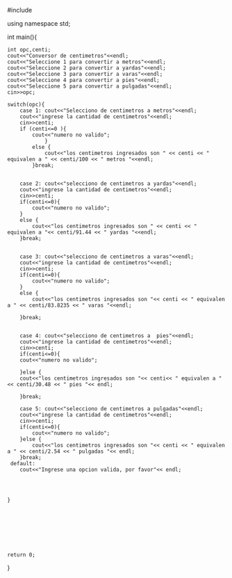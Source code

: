 #include<iostream>

using namespace std;

int main(){
	
	
	int opc,centi;
	cout<<"Conversor de centimetros"<<endl;
	cout<<"Seleccione 1 para convertir a metros"<<endl;
	cout<<"Seleccione 2 para convertir a yardas"<<endl;
	cout<<"Seleccione 3 para convertir a varas"<<endl;
	cout<<"Seleccione 4 para convertir a pies"<<endl;
	cout<<"Seleccione 5 para convertir a pulgadas"<<endl;
	cin>>opc;
	
	switch(opc){
		case 1: cout<<"Selecciono de centimetros a metros"<<endl;
		cout<<"ingrese la cantidad de centimetros"<<endl;
		cin>>centi;
		if (centi<=0 ){
			cout<<"numero no valido";
				}
			else {
				cout<<"los centimetros ingresados son " << centi << " equivalen a " << centi/100 << " metros "<<endl;
			}break;
			
			
		case 2: cout<<"selecciono de centimetros a yardas"<<endl;
		cout<<"ingrese la cantidad de centimetros"<<endl;
		cin>>centi;
		if(centi<=0){
			cout<<"numero no valido";
		}
		else {
			cout<<"los centimetros ingresados son " << centi << " equivalen a "<< centi/91.44 << " yardas "<<endl;
		}break;
		
		
		case 3: cout<<"selecciono de centimetros a varas"<<endl;
		cout<<"ingrese la cantidad de centimetros"<<endl;
		cin>>centi;
		if(centi<=0){
			cout<<"numero no valido";
		} 
		else {
			cout<<"los centimetros ingresados son "<< centi << " equivalen a " << centi/83.8235 << " varas "<<endl;
			
		}break;
		
		
		case 4: cout<<"selecciono de centimetros a  pies"<<endl;
		cout<<"ingrese la cantidad de centimetros"<<endl;
		cin>>centi;
		if(centi<=0){
		cout<<"numero no valido";
		
		}else {
		cout<<"los centimetros ingresados son "<< centi<< " equivalen a "<< centi/30.48 << " pies "<< endl;
		
		}break;
	
		case 5: cout<<"selecciono de centimetros a pulgadas"<<endl;
		cout<<"ingrese la cantidad de centimetros"<<endl;
		cin>>centi;
		if(centi<=0){
			cout<<"numero no valido";
		}else { 
			cout<<"los centimetros ingresados son "<< centi << " equivalen a " << centi/2.54 << " pulgadas "<< endl;
		}break;
	 default:
	 	cout<<"Ingrese una opcion valida, por favor"<< endl;




	}

	
	
	
	
	
	
	
	return 0;
	
	
}
